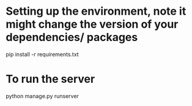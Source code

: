 # Setting up the environment, note it might change the version of your dependencies/ packages

pip install -r requirements.txt

# To run the server

python manage.py runserver